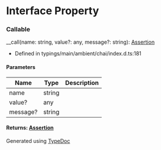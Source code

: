 # Interface Property


### Callable
__call(name: string, value?: any, message?: string): [Assertion](_typings_main_ambient_chai_index_d_.chai.assertion.md)
  
* Defined in typings/main/ambient/chai/index.d.ts:181


#### Parameters

| Name | Type | Description |
| ---- | ---- | ---- |
| name | string|  |
| value? | any|  |
| message? | string|  |

#### Returns: [Assertion](_typings_main_ambient_chai_index_d_.chai.assertion.md)



Generated using [TypeDoc](http://typedoc.io)
